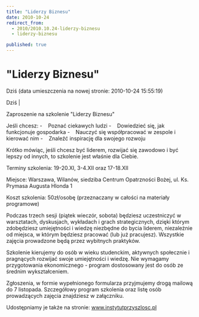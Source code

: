 ```yaml
---
title: "Liderzy Biznesu"
date: 2010-10-24
redirect_from: 
  - 2010/2010.10.24-liderzy-biznesu
  - liderzy-biznesu

published: true
---
```




# "Liderzy Biznesu"

<time>Dziś (data umieszczenia na nowej stronie: 2010-10-24 15:55:19)</time>

Dziś | 

Zaproszenie na szkolenie "Liderzy Biznesu"

Jeśli chcesz: 
-&nbsp;&nbsp; &nbsp;Poznać ciekawych ludzi
-&nbsp;&nbsp; &nbsp;Dowiedzieć się, jak funkcjonuje gospodarka
-&nbsp;&nbsp; &nbsp;Nauczyć się współpracować w zespole i kierować nim
-&nbsp;&nbsp; &nbsp;Znaleźć inspirację dla swojego rozwoju 

Krótko mówiąc, jeśli chcesz być liderem, rozwijać się zawodowo i być lepszy od innych, to szkolenie jest właśnie dla Ciebie.

Terminy szkolenia: 19-20.XI, 3-4.XII oraz 17-18.XII

Miejsce: Warszawa, Wilanów, siedziba Centrum Opatrzności Bożej, ul. Ks. Prymasa Augusta Hlonda 1

Koszt szkolenia: 50zł/osobę (przeznaczany w całości na materiały programowe)

Podczas trzech sesji (piątek wieczór, sobota) będziesz uczestniczyć w warsztatach, dyskusjach, wykładach i grach strategicznych, dzięki którym zdobędziesz umiejętności i wiedzę niezbędne do bycia liderem, niezależnie od miejsca, w którym będziesz pracować (lub już pracujesz). Wszystkie zajęcia prowadzone będą przez wybitnych praktyków. 

Szkolenie kierujemy do osób w wieku studenckim, aktywnych społecznie i pragnących rozwijać swoje umiejętności i wiedzę. Nie wymagamy przygotowania ekonomicznego - program dostosowany jest do osób ze średnim wykształceniem.

Zgłoszenia, w formie wypełnionego formularza przyjmujemy drogą mailową do 7 listopada.
Szczegółowy program szkolenia oraz listę osób prowadzących zajęcia znajdziesz w załączniku.

Udostępniamy je także na stronie:
www.instytutprzyszlosc.pl

                                    

<!--{{json:{"created_date":"2010-10-24 15:55:19","publish_down":"0000-00-00 00:00:00","id":"978"}}}-->